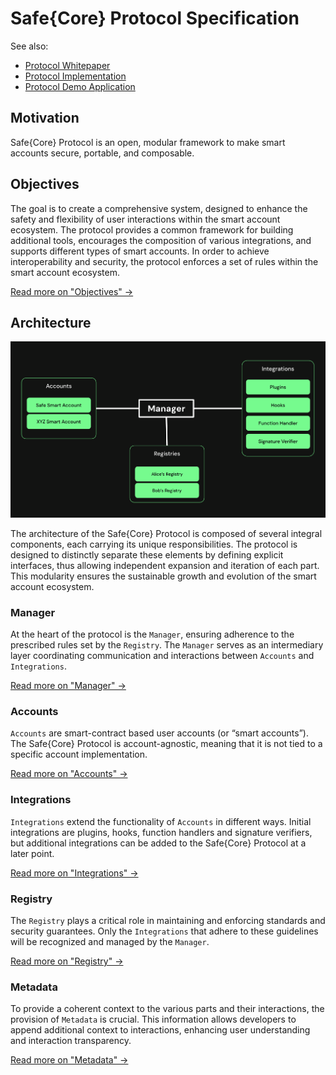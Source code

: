 # Safe{Core} Protocol Specification


See also:
- [Protocol Whitepaper](./whitepaper.pdf)
- [Protocol Implementation](https://github.com/5afe/safe-core-protocol)
- [Protocol Demo Application](https://github.com/5afe/safe-core-protocol-demo/)

## Motivation

Safe{Core} Protocol is an open, modular framework to make smart accounts secure, portable, and composable.

## Objectives

The goal is to create a comprehensive system, designed to enhance the safety and flexibility of user interactions within the smart account ecosystem. The protocol provides a common framework for building additional tools, encourages the composition of various integrations, and supports different types of smart accounts. In order to achieve interoperability and security, the protocol enforces a set of rules within the smart account ecosystem.

[Read more on "Objectives" ->](/objective/README.md)

## Architecture

<img src="./_assets/architecture_overview.png" width=800 alt="Architecture Overview" />

The architecture of the Safe{Core} Protocol is composed of several integral components, each carrying its unique responsibilities. The protocol is designed to distinctly separate these elements by defining explicit interfaces, thus allowing independent expansion and iteration of each part. This modularity ensures the sustainable growth and evolution of the smart account ecosystem.

### Manager

At the heart of the protocol is the `Manager`, ensuring adherence to the prescribed rules set by the `Registry`. The `Manager` serves as an intermediary layer coordinating communication and interactions between `Accounts` and `Integrations`.

[Read more on "Manager" ->](/manager/README.md)

### Accounts

`Accounts` are smart-contract based user accounts (or “smart accounts”). The Safe{Core} Protocol is account-agnostic, meaning that it is not tied to a specific account implementation.

[Read more on "Accounts" ->](/accounts/README.md)

### Integrations

`Integrations` extend the functionality of `Accounts` in different ways. Initial integrations are plugins, hooks, function handlers and signature verifiers, but additional integrations can be added to the Safe{Core} Protocol at a later point.

[Read more on "Integrations" ->](/integrations/README.md)

### Registry

The `Registry` plays a critical role in maintaining and enforcing standards and security guarantees. Only the `Integrations` that adhere to these guidelines will be recognized and managed by the `Manager`.

[Read more on "Registry" ->](/registry/README.md)

### Metadata

To provide a coherent context to the various parts and their interactions, the provision of `Metadata` is crucial. This information allows developers to append additional context to interactions, enhancing user understanding and interaction transparency.


[Read more on "Metadata" ->](/metadata/README.md)

